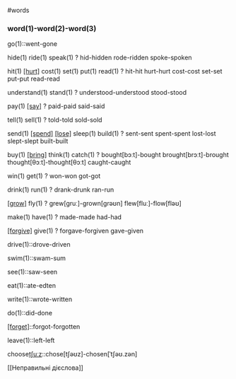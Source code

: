 #words 
### word(1)-word(2)-word(3)
go(1)::went-gone
<!--SR:!2023-01-07,34,250-->

hide(1)
ride(1)
speak(1)
?
hid-hidden
rode-ridden
spoke-spoken
<!--SR:!2022-12-07,3,210-->

hit(1)
[[hurt]](1)
cost(1)
set(1)
put(1)
read(1)
?
hit-hit
hurt-hurt
cost-cost
set-set
put-put
read-read
<!--SR:!2023-01-11,39,268-->

understand(1)
stand(1)
?
understood-understood
stood-stood
<!--SR:!2023-01-12,38,250-->

pay(1)
[[say]](1)
?
paid-paid
said-said
<!--SR:!2023-01-05,33,250-->

tell(1)
sell(1)
?
told-told
sold-sold
<!--SR:!2023-01-09,36,250-->

send(1)
[[spend]](1)
[[lose]](1)
sleep(1)
build(1)
?
sent-sent
spent-spent
lost-lost
slept-slept
built-built
<!--SR:!2023-01-11,38,250-->

buy(1)
[[bring]](1)
think(1)
catch(1)
?
bought[bɔːt]-bought
brought[brɔːt]-brought
thought[θɔːt]-thought[θɔːt]
caught-caught
<!--SR:!2023-01-09,37,250-->

win(1)
get(1)
?
won-won
got-got
<!--SR:!2023-01-13,39,250-->

drink(1)
run(1)
?
drank-drunk
ran-run
<!--SR:!2023-01-13,39,250-->

[[grow]](1)
fly(1)
?
grew[ɡruː]-grown[ɡrəʊn]
flew[fluː]-flow[fləʊ]
<!--SR:!2022-12-31,26,230-->

make(1)
have(1)
?
made-made
had-had
<!--SR:!2023-01-11,37,250-->

[[forgive]](1)
give(1)
?
forgave-forgiven
gave-given
<!--SR:!2023-01-03,31,249-->


drive(1)::drove-driven
<!--SR:!2023-01-01,29,249-->
swim(1)::swam-sum
<!--SR:!2023-01-04,31,249-->
see(1)::saw-seen
<!--SR:!2023-01-12,38,249-->
eat(1)::ate-edten
<!--SR:!2022-12-07,4,229-->
write(1)::wrote-written
<!--SR:!2022-12-07,4,229-->
do(1)::did-done
<!--SR:!2023-01-01,28,249-->
[[forget]](1)::forgot-forgotten
<!--SR:!2023-01-10,36,249-->
leave(1)::left-left
<!--SR:!2023-01-06,32,249-->
choose[tʃuːz](1)::chose[tʃəʊz]-chosen[ˈtʃəʊ.zən]
<!--SR:!2023-01-04,32,249-->

[[Неправильні дієслова]]